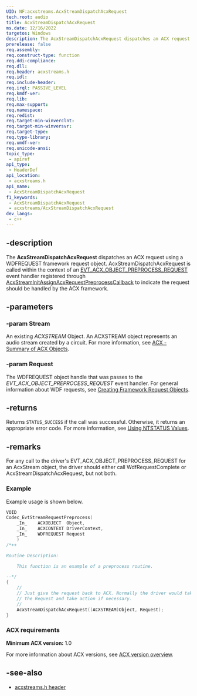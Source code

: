 ```yaml
---
UID: NF:acxstreams.AcxStreamDispatchAcxRequest
tech.root: audio
title: AcxStreamDispatchAcxRequest
ms.date: 12/16/2022
targetos: Windows
description: The AcxStreamDispatchAcxRequest dispatches an ACX request using a WDFREQUEST framework request object.
prerelease: false
req.assembly: 
req.construct-type: function
req.ddi-compliance: 
req.dll: 
req.header: acxstreams.h
req.idl: 
req.include-header: 
req.irql: PASSIVE_LEVEL
req.kmdf-ver: 
req.lib: 
req.max-support: 
req.namespace: 
req.redist: 
req.target-min-winverclnt: 
req.target-min-winversvr: 
req.target-type: 
req.type-library: 
req.umdf-ver: 
req.unicode-ansi: 
topic_type:
 - apiref
api_type:
 - HeaderDef 
api_location:
 - acxstreams.h
api_name:
 - AcxStreamDispatchAcxRequest
f1_keywords:
 - AcxStreamDispatchAcxRequest
 - acxstreams/AcxStreamDispatchAcxRequest
dev_langs:
 - c++
---
```


## -description

The **AcxStreamDispatchAcxRequest** dispatches an ACX request using a WDFREQUEST framework request object. AcxStreamDispatchAcxRequest is called within the context of an [EVT_ACX_OBJECT_PREPROCESS_REQUEST](../acxrequest/nc-acxrequest-evt_acx_object_preprocess_request.md) event handler registered through [AcxStreamInitAssignAcxRequestPreprocessCallback](nf-acxstreams-acxstreaminitassignacxrequestpreprocesscallback.md) to indicate the request should be handled by the ACX framework.

## -parameters

### -param Stream

An existing *ACXSTREAM* Object. An ACXSTREAM object represents an audio stream created by a circuit. For more information, see [ACX - Summary of ACX Objects](/windows-hardware/drivers/audio/acx-summary-of-objects).

### -param Request

The WDFREQUEST object handle that was passes to the *EVT_ACX_OBJECT_PREPROCESS_REQUEST* event handler. For general information about WDF requests, see [Creating Framework Request Objects](/windows-hardware/drivers/wdf/creating-framework-request-objects).

## -returns

Returns `STATUS_SUCCESS` if the call was successful. Otherwise, it returns an appropriate error code. For more information, see [Using NTSTATUS Values](/windows-hardware/drivers/kernel/using-ntstatus-values).

## -remarks

For any call to the driver's EVT_ACX_OBJECT_PREPROCESS_REQUEST for an AcxStream object, the driver should either call WdfRequestComplete or AcxStreamDispatchAcxRequest, but not both.

### Example

Example usage is shown below.

```cpp
VOID
Codec_EvtStreamRequestPreprocess(
    _In_    ACXOBJECT  Object,
    _In_    ACXCONTEXT DriverContext,
    _In_    WDFREQUEST Request
    )
/*++

Routine Description:

    This function is an example of a preprocess routine.

--*/
{
    //
    // Just give the request back to ACX. Normally the driver would take steps to examine
    // the Request and take action if necessary.
    //
    AcxStreamDispatchAcxRequest((ACXSTREAM)Object, Request);
}
```

### ACX requirements

**Minimum ACX version:** 1.0

For more information about ACX versions, see [ACX version overview](/windows-hardware/drivers/audio/acx-version-overview).

## -see-also

- [acxstreams.h header](index.md)
